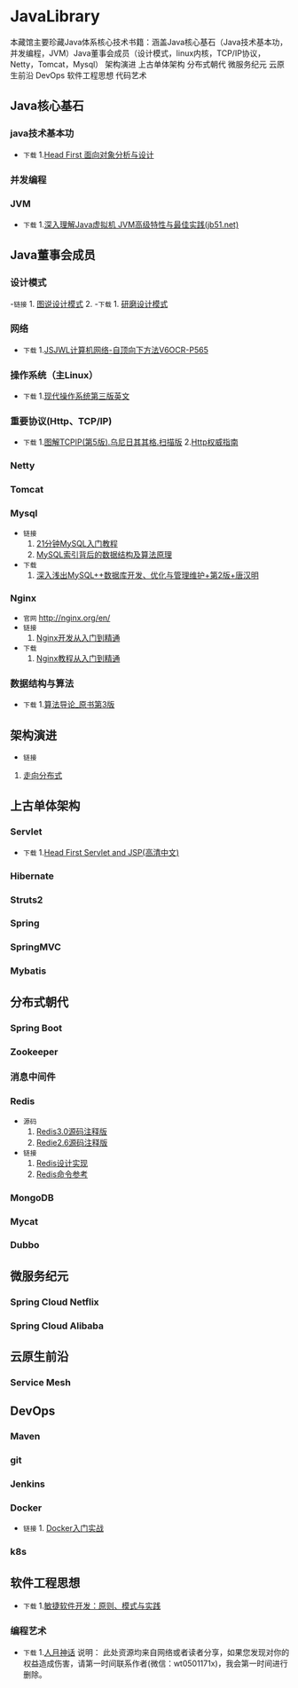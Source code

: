 # JavaLibrary
本藏馆主要珍藏Java体系核心技术书籍：涵盖Java核心基石（Java技术基本功，并发编程，JVM）Java董事会成员（设计模式，linux内核，TCP/IP协议，Netty，Tomcat，Mysql） 架构演进 上古单体架构 分布式朝代 微服务纪元 云原生前沿  DevOps 软件工程思想 代码艺术

## Java核心基石
### java技术基本功
  - `下载`
    1.[Head First 面向对象分析与设计](https://pan.baidu.com/s/1SmGMQqZngAGWHp0LMg_wew)
### 并发编程
### JVM
  - `下载`
    1.[深入理解Java虚拟机 JVM高级特性与最佳实践(jb51.net)](https://pan.baidu.com/s/1__qq8sXvwH62eAG_bk9g_Q)

## Java董事会成员
### 设计模式
  -`链接`
    1. [图说设计模式](http://design-patterns.readthedocs.org/zh_CN/latest/index.html)
    2. 
  -`下载`
    1. [研磨设计模式](https://pan.baidu.com/s/1X4OZFxj293_yibxoC32jEA) 
### 网络
  - `下载`
    1.[JSJWL计算机网络-自顶向下方法V6OCR-P565](https://pan.baidu.com/s/1ND9TYpgNsKOI1jS0w5zfLQ)
### 操作系统（主Linux）
  - `下载`
    1.[现代操作系统第三版英文](https://pan.baidu.com/s/1dryVpoNlCyZeyAUhr7i8Lg)
### 重要协议(Http、TCP/IP)
  - `下载`
    1.[图解TCPIP(第5版).乌尼日其其格.扫描版](https://pan.baidu.com/s/1rPnpSqAwv6CaNha54mFnHQ)
    2.[Http权威指南](https://pan.baidu.com/s/1MNCnCSsNiNiw-5C2ANgVAg)
### Netty
### Tomcat
### Mysql
  - `链接`
    1. [21分钟MySQL入门教程](https://www.cnblogs.com/mr-wid/archive/2013/05/09/3068229.html)
    2. [MySQL索引背后的数据结构及算法原理](http://blog.codinglabs.org/articles/theory-of-mysql-index.html)
  - `下载`
    1. [深入浅出MySQL++数据库开发、优化与管理维护+第2版+唐汉明](https://pan.baidu.com/s/1yiEPSgSVKD9adVEZ_n2AEA)
### Nginx
  - `官网`
    http://nginx.org/en/
  - `链接`
    1. [Nginx开发从入门到精通](http://tengine.taobao.org/book/index.html)
  - `下载`
    1. [Nginx教程从入门到精通](https://pan.baidu.com/s/13GaHFGPFf1cbZpHCnZtEGA)
### 数据结构与算法
  - `下载`
    1.[算法导论_原书第3版](https://pan.baidu.com/s/1Cak8-v3UBEyWe7HxtCo5rw)

## 架构演进
  - `链接`
  1. [走向分布式](http://dcaoyuan.github.io/papers/pdfs/Scalability.pdf)

## 上古单体架构
### Servlet
  - `下载`
    1.[Head First Servlet and JSP(高清中文)](https://pan.baidu.com/s/15mtGsTxXMwt1bWjTCbtfHQ)
### Hibernate
### Struts2
### Spring
### SpringMVC
### Mybatis

## 分布式朝代
### Spring Boot
### Zookeeper
### 消息中间件
### Redis
- `源码`
  1. [Redis3.0源码注释版](https://github.com/huangz1990/redis-3.0-annotated)
  2. [Redie2.6源码注释版](https://github.com/huangz1990/annotated_redis_source)
- `链接`
  1. [Redis设计实现](http://redisbook.com/)
  2. [Redis命令参考](http://redisdoc.com/)
  
### MongoDB
### Mycat
### Dubbo


## 微服务纪元
### Spring Cloud Netflix
### Spring Cloud Alibaba

## 云原生前沿
### Service Mesh

## DevOps
### Maven
### git
### Jenkins
### Docker
  -  `链接`
    1. [Docker入门实战](https://yuedu.baidu.com/ebook/d817967416fc700abb68fca1?pn=1)
### k8s

## 软件工程思想
  - `下载`
    1.[敏捷软件开发：原则、模式与实践](https://pan.baidu.com/s/1v-QPlYOYTTptKtZDJk1c4w)
### 编程艺术
  - `下载`
    1.[人月神话](https://pan.baidu.com/s/1GUXCtRu27IcT7ZtxQrFHZw)
  说明：
    此处资源均来自网络或者读者分享，如果您发现对你的权益造成伤害，请第一时间联系作者(微信：wt0501171x)，我会第一时间进行删除。
